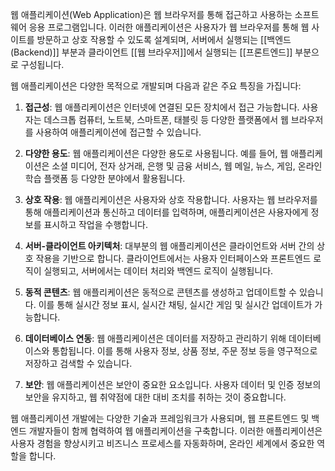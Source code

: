 웹 애플리케이션(Web Application)은 웹 브라우저를 통해 접근하고 사용하는 소프트웨어 응용 프로그램입니다. 이러한 애플리케이션은 사용자가 웹 브라우저를 통해 웹 사이트를 방문하고 상호 작용할 수 있도록 설계되며, 서버에서 실행되는 [[백엔드(Backend)]] 부분과 클라이언트 [[웹 브라우저]]에서 실행되는 [[프론트엔드]] 부분으로 구성됩니다.

웹 애플리케이션은 다양한 목적으로 개발되며 다음과 같은 주요 특징을 가집니다:

1. **접근성**: 웹 애플리케이션은 인터넷에 연결된 모든 장치에서 접근 가능합니다. 사용자는 데스크톱 컴퓨터, 노트북, 스마트폰, 태블릿 등 다양한 플랫폼에서 웹 브라우저를 사용하여 애플리케이션에 접근할 수 있습니다.

2. **다양한 용도**: 웹 애플리케이션은 다양한 용도로 사용됩니다. 예를 들어, 웹 애플리케이션은 소셜 미디어, 전자 상거래, 은행 및 금융 서비스, 웹 메일, 뉴스, 게임, 온라인 학습 플랫폼 등 다양한 분야에서 활용됩니다.

3. **상호 작용**: 웹 애플리케이션은 사용자와 상호 작용합니다. 사용자는 웹 브라우저를 통해 애플리케이션과 통신하고 데이터를 입력하며, 애플리케이션은 사용자에게 정보를 표시하고 작업을 수행합니다.

4. **서버-클라이언트 아키텍처**: 대부분의 웹 애플리케이션은 클라이언트와 서버 간의 상호 작용을 기반으로 합니다. 클라이언트에서는 사용자 인터페이스와 프론트엔드 로직이 실행되고, 서버에서는 데이터 처리와 백엔드 로직이 실행됩니다.

5. **동적 콘텐츠**: 웹 애플리케이션은 동적으로 콘텐츠를 생성하고 업데이트할 수 있습니다. 이를 통해 실시간 정보 표시, 실시간 채팅, 실시간 게임 및 실시간 업데이트가 가능합니다.

6. **데이터베이스 연동**: 웹 애플리케이션은 데이터를 저장하고 관리하기 위해 데이터베이스와 통합됩니다. 이를 통해 사용자 정보, 상품 정보, 주문 정보 등을 영구적으로 저장하고 검색할 수 있습니다.

7. **보안**: 웹 애플리케이션은 보안이 중요한 요소입니다. 사용자 데이터 및 인증 정보의 보안을 유지하고, 웹 취약점에 대한 대비 조치를 취하는 것이 중요합니다.

웹 애플리케이션 개발에는 다양한 기술과 프레임워크가 사용되며, 웹 프론트엔드 및 백엔드 개발자들이 함께 협력하여 웹 애플리케이션을 구축합니다. 이러한 애플리케이션은 사용자 경험을 향상시키고 비즈니스 프로세스를 자동화하며, 온라인 세계에서 중요한 역할을 합니다.